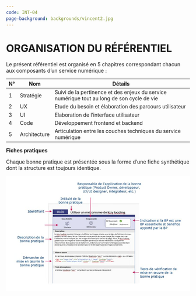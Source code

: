 ```yaml
---
code: INT-04
page-background: backgrounds/vincent2.jpg
---
```

# ORGANISATION DU RÉFÉRENTIEL

Le présent référentiel est organisé en 5 chapitres correspondant chacun aux composants d’un service numérique :

| N° | Nom          | Détails                                                                                    |
| --- | ------------ | ------------------------------------------------------------------------------------------- |
| 1   | Stratégie   | Suivi de la pertinence et des enjeux du service numérique tout au long de son cycle de vie |
| 2   | UX           | Etude du besoin et élaboration des parcours utilisateur                                    |
| 3   | UI           | Elaboration de l’interface utilisateur                                                     |
| 4   | Code         | Développement frontend et backend                                                          |
| 5   | Architecture | Articulation entre les couches techniques du service numérique                             |

**Fiches pratiques**

Chaque bonne pratique est présentée sous la forme d’une fiche synthétique dont la structure est toujours identique.

![004 lazy loading](img/intro_004_lazy_loading.jpg)
